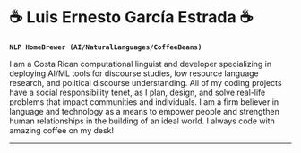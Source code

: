 # :coffee: Luis Ernesto García Estrada :coffee:

**`NLP HomeBrewer (AI/NaturalLanguages/CoffeeBeans)`**

I am a Costa Rican computational linguist and developer specializing in deploying AI/ML tools for discourse studies, low resource language research, and political discourse understanding. All of my coding projects have a social responsibility tenet, as I plan, design, and solve real-life problems that impact communities and individuals. I am a firm believer in language and technology as a means to empower people and strengthen human relationships in the building of an ideal world. I always code with amazing coffee on my desk!

---


#

